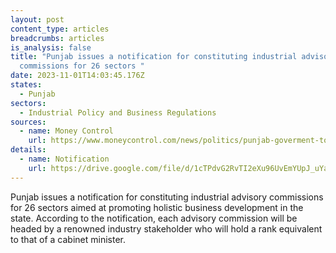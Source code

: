 ```yaml
---
layout: post
content_type: articles
breadcrumbs: articles
is_analysis: false
title: "Punjab issues a notification for constituting industrial advisory
  commissions for 26 sectors "
date: 2023-11-01T14:03:45.176Z
states:
  - Punjab
sectors:
  - Industrial Policy and Business Regulations
sources:
  - name: Money Control
    url: https://www.moneycontrol.com/news/politics/punjab-goverment-to-constitute-industrial-advisory-commissions-for-26-sectors-11596581.html
details:
  - name: Notification
    url: https://drive.google.com/file/d/1cTPdvG2RvTI2eXu96UvEmYUpJ_uYaSVc/view
---
```

Punjab issues a notification for constituting industrial advisory commissions for 26 sectors aimed at promoting holistic business development in the state. According to the notification, each advisory commission will be headed by a renowned industry stakeholder who will hold a rank equivalent to that of a cabinet minister.